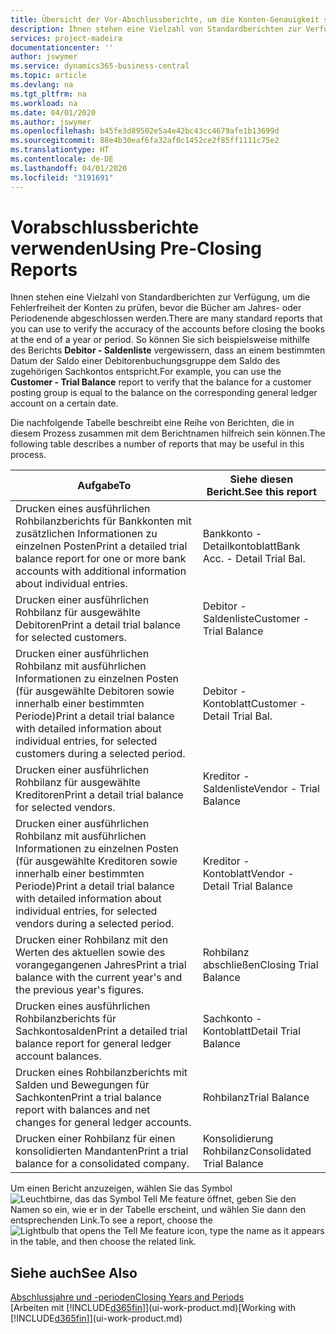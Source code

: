 ```yaml
---
title: Übersicht der Vor-Abschlussberichte, um die Konten-Genauigkeit sicherzustellen| Microsoft Docs
description: Ihnen stehen eine Vielzahl von Standardberichten zur Verfügung, um die Fehlerfreiheit der Konten zu prüfen, bevor die Bücher am Jahres- oder Periodenende abgeschlossen werden.
services: project-madeira
documentationcenter: ''
author: jswymer
ms.service: dynamics365-business-central
ms.topic: article
ms.devlang: na
ms.tgt_pltfrm: na
ms.workload: na
ms.date: 04/01/2020
ms.author: jswymer
ms.openlocfilehash: b45fe3d89502e5a4e42bc43cc4679afe1b13699d
ms.sourcegitcommit: 88e4b30eaf6fa32af0c1452ce2f85ff1111c75e2
ms.translationtype: HT
ms.contentlocale: de-DE
ms.lasthandoff: 04/01/2020
ms.locfileid: "3191691"
---
```

# <a name="using-pre-closing-reports"></a><span data-ttu-id="6837c-103">Vorabschlussberichte verwenden</span><span class="sxs-lookup"><span data-stu-id="6837c-103">Using Pre-Closing Reports</span></span>
<span data-ttu-id="6837c-104">Ihnen stehen eine Vielzahl von Standardberichten zur Verfügung, um die Fehlerfreiheit der Konten zu prüfen, bevor die Bücher am Jahres- oder Periodenende abgeschlossen werden.</span><span class="sxs-lookup"><span data-stu-id="6837c-104">There are many standard reports that you can use to verify the accuracy of the accounts before closing the books at the end of a year or period.</span></span> <span data-ttu-id="6837c-105">So können Sie sich beispielsweise mithilfe des Berichts **Debitor - Saldenliste** vergewissern, dass an einem bestimmten Datum der Saldo einer Debitorenbuchungsgruppe dem Saldo des zugehörigen Sachkontos entspricht.</span><span class="sxs-lookup"><span data-stu-id="6837c-105">For example, you can use the **Customer - Trial Balance** report to verify that the balance for a customer posting group is equal to the balance on the corresponding general ledger account on a certain date.</span></span>

<span data-ttu-id="6837c-106">Die nachfolgende Tabelle beschreibt eine Reihe von Berichten, die in diesem Prozess zusammen mit dem Berichtnamen hilfreich sein können.</span><span class="sxs-lookup"><span data-stu-id="6837c-106">The following table describes a number of reports that may be useful in this process.</span></span>

| <span data-ttu-id="6837c-107">Aufgabe</span><span class="sxs-lookup"><span data-stu-id="6837c-107">To</span></span> | <span data-ttu-id="6837c-108">Siehe diesen Bericht.</span><span class="sxs-lookup"><span data-stu-id="6837c-108">See this report</span></span> |
| --- | --- |
| <span data-ttu-id="6837c-109">Drucken eines ausführlichen Rohbilanzberichts für Bankkonten mit zusätzlichen Informationen zu einzelnen Posten</span><span class="sxs-lookup"><span data-stu-id="6837c-109">Print a detailed trial balance report for one or more bank accounts with additional information about individual entries.</span></span> |<span data-ttu-id="6837c-110">Bankkonto - Detailkontoblatt</span><span class="sxs-lookup"><span data-stu-id="6837c-110">Bank Acc. - Detail Trial Bal.</span></span> |
| <span data-ttu-id="6837c-111">Drucken einer ausführlichen Rohbilanz für ausgewählte Debitoren</span><span class="sxs-lookup"><span data-stu-id="6837c-111">Print a detail trial balance for selected customers.</span></span> |<span data-ttu-id="6837c-112">Debitor - Saldenliste</span><span class="sxs-lookup"><span data-stu-id="6837c-112">Customer - Trial Balance</span></span> |
| <span data-ttu-id="6837c-113">Drucken einer ausführlichen Rohbilanz mit ausführlichen Informationen zu einzelnen Posten (für ausgewählte Debitoren sowie innerhalb einer bestimmten Periode)</span><span class="sxs-lookup"><span data-stu-id="6837c-113">Print a detail trial balance with detailed information about individual entries, for selected customers during a selected period.</span></span> |<span data-ttu-id="6837c-114">Debitor - Kontoblatt</span><span class="sxs-lookup"><span data-stu-id="6837c-114">Customer - Detail Trial Bal.</span></span> |
| <span data-ttu-id="6837c-115">Drucken einer ausführlichen Rohbilanz für ausgewählte Kreditoren</span><span class="sxs-lookup"><span data-stu-id="6837c-115">Print a detail trial balance for selected vendors.</span></span> |<span data-ttu-id="6837c-116">Kreditor - Saldenliste</span><span class="sxs-lookup"><span data-stu-id="6837c-116">Vendor - Trial Balance</span></span> |
| <span data-ttu-id="6837c-117">Drucken einer ausführlichen Rohbilanz mit ausführlichen Informationen zu einzelnen Posten (für ausgewählte Kreditoren sowie innerhalb einer bestimmten Periode)</span><span class="sxs-lookup"><span data-stu-id="6837c-117">Print a detail trial balance with detailed information about individual entries, for selected vendors during a selected period.</span></span> |<span data-ttu-id="6837c-118">Kreditor - Kontoblatt</span><span class="sxs-lookup"><span data-stu-id="6837c-118">Vendor - Detail Trial Balance</span></span> |
| <span data-ttu-id="6837c-119">Drucken einer Rohbilanz mit den Werten des aktuellen sowie des vorangegangenen Jahres</span><span class="sxs-lookup"><span data-stu-id="6837c-119">Print a trial balance with the current year's and the previous year's figures.</span></span> |<span data-ttu-id="6837c-120">Rohbilanz abschließen</span><span class="sxs-lookup"><span data-stu-id="6837c-120">Closing Trial Balance</span></span> |
| <span data-ttu-id="6837c-121">Drucken eines ausführlichen Rohbilanzberichts für Sachkontosalden</span><span class="sxs-lookup"><span data-stu-id="6837c-121">Print a detailed trial balance report for general ledger account balances.</span></span> |<span data-ttu-id="6837c-122">Sachkonto - Kontoblatt</span><span class="sxs-lookup"><span data-stu-id="6837c-122">Detail Trial Balance</span></span> |
| <span data-ttu-id="6837c-123">Drucken eines Rohbilanzberichts mit Salden und Bewegungen für Sachkonten</span><span class="sxs-lookup"><span data-stu-id="6837c-123">Print a trial balance report with balances and net changes for general ledger accounts.</span></span> |<span data-ttu-id="6837c-124">Rohbilanz</span><span class="sxs-lookup"><span data-stu-id="6837c-124">Trial Balance</span></span> |
| <span data-ttu-id="6837c-125">Drucken einer Rohbilanz für einen konsolidierten Mandanten</span><span class="sxs-lookup"><span data-stu-id="6837c-125">Print a trial balance for a consolidated company.</span></span> |<span data-ttu-id="6837c-126">Konsolidierung Rohbilanz</span><span class="sxs-lookup"><span data-stu-id="6837c-126">Consolidated Trial Balance</span></span> |

<span data-ttu-id="6837c-127">Um einen Bericht anzuzeigen, wählen Sie das Symbol ![Leuchtbirne, das das Symbol Tell Me feature](media/ui-search/search_small.png "Sagen Sie mir, was Sie tun wollen") öffnet, geben Sie den Namen so ein, wie er in der Tabelle erscheint, und wählen Sie dann den entsprechenden Link.</span><span class="sxs-lookup"><span data-stu-id="6837c-127">To see a report, choose the ![Lightbulb that opens the Tell Me feature](media/ui-search/search_small.png "Tell me what you want to do") icon, type the name as it appears in the table, and then choose the related link.</span></span>

## <a name="see-also"></a><span data-ttu-id="6837c-128">Siehe auch</span><span class="sxs-lookup"><span data-stu-id="6837c-128">See Also</span></span>
[<span data-ttu-id="6837c-129">Abschlussjahre und -perioden</span><span class="sxs-lookup"><span data-stu-id="6837c-129">Closing Years and Periods</span></span>](year-close-years-periods.md)  
<span data-ttu-id="6837c-130">[Arbeiten mit [!INCLUDE[d365fin](includes/d365fin_md.md)]](ui-work-product.md)</span><span class="sxs-lookup"><span data-stu-id="6837c-130">[Working with [!INCLUDE[d365fin](includes/d365fin_md.md)]](ui-work-product.md)</span></span>

